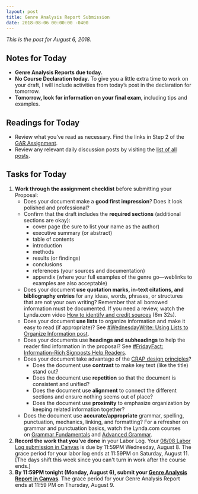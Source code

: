 ```yaml
---
layout: post
title: Genre Analysis Report Submission
date: 2018-08-06 00:00:00 -0400
---
```

<p><em>This is the post for August 6, 2018.</em></p>
<h2 id="notes">Notes for Today</h2>
<ul class="listDS">
   <li><strong>Genre Analysis Reports due today.</strong></li>
   <li><strong>No Course Declaration today.</strong> To give you a little extra time to work on your draft, I will include activities from today&rsquo;s post in the declaration for tomorrow.</li>
   <li><strong>Tomorrow, look for information on your final exam</strong>, including tips and examples.</li>
</ul>
<h2 id="readings">Readings for Today</h2>
  <ul>
  <li>Review what you’ve read as necessary. Find the links in Step 2 of the <a href="https://canvas.vt.edu/courses/70739/assignments/442795" target="_parent">GAR Assignment</a>.</li>
  <li>Review any relevant daily discussion posts by visiting the <a href="https://tracigardner.github.io/PostList/" target="_blank">list of all posts</a>.</li>
  </ul>
<h2 id="tasks">Tasks for Today</h2>
<ol class="listDS">
<li><strong>Work through the assignment checklist</strong> before submitting your Proposal:
<ul class="listDS">
<li>Does your document make a <strong>good first impression</strong>? Does it look polished and professional?</li>
<li>Confirm that the draft includes the <strong>required sections</strong> (additional sections are okay):
<ul class="null">
  <li>cover page (be sure to list your name as the author)</li>
  <li>executive summary (or abstract)</li>
  <li>table of contents</li>
  <li>introduction</li>
  <li>methods</li>
  <li>results (or findings)</li>
  <li>conclusions</li>
  <li>references (your sources and documentation)</li>
  <li>appendix (where your full examples of the genre go—weblinks to examples are also acceptable)</li>
</ul></li>
<li>Does your document <strong>use quotation marks, in-text citations, and bibliography entries</strong> for any ideas, words, phrases, or structures that are not your own writing? Remember that all borrowed information must be documented. If you need a review, watch the Lynda.com video <a href="https://www.lynda.com/Business-Skills-tutorials/How-identify-credit-sources/373553/549315-4.html?org=vt.edu" target="_blank">How to identify and credit sources</a> (6m 32s).</li>
<li>Does your document <strong>use lists</strong> to organize information and make it easy to read (if appropriate)? See <a href="https://tracigardner.github.io/UsingLists/" target="_blank">#WednesdayWrite: Using Lists to Organize Information post</a>.</li>
<li>Does your documents use <strong>headings and subheadings</strong> to help the reader find information in the proposal? See <a href="http://tracigardner.github.io//InfoRichHeadings/" target="_blank">#FridayFact: Information-Rich Signposts Help Readers</a>.</li>
<li>Does your document take advantage of the <a href="https://tracigardner.github.io/CRAPdesign/" target="_blank">CRAP design principles</a>?
<ul class="null">
<li>Does the document use <strong>contrast</strong> to make key text (like the title) stand out?</li>
<li>Does the document use <strong>repetition</strong> so that the document is consistent and unified?</li>
<li>Does the document use <strong>alignment</strong> to connect the different sections and ensure nothing seems out of place?</li>
<li>Does the document use <strong>proximity</strong> to emphasize organization by keeping related information together?</li>
</ul>
</li>
<li>Does the document use <strong>accurate/appropriate</strong> grammar, spelling, punctuation, mechanics, linking, and formatting? For a refresher on grammar and punctuation basics, watch the Lynda.com courses on <a href="https://www.lynda.com/Business-Business-Skills-tutorials/Grammar-Fundamentals/158318-2.html?org=vt.edu" target="_blank">Grammar Fundamentals</a> and <a href="https://www.lynda.com/Business-Skills-tutorials/Advanced-Grammar/373556-2.html?org=vt.edu" target="_blank">Advanced Grammar</a>.</li>
</ul>
</li>
<li><strong>Record the work that you&rsquo;ve done</strong> in your Labor Log. Your <a href="https://canvas.vt.edu/courses/70739/assignments/444294" target="_parent">08/08 Labor Log submission  in Canvas</a> is due by 11:59PM Wednesday, August 8. The grace period for your labor log ends at 11:59PM on Saturday, August 11. [The days shift this week since you can't turn in work after the course ends.]</li>
<li><strong>By 11:59PM tonight (Monday, August 6), submit your <a href="https://canvas.vt.edu/courses/70739/assignments/442795" target="_parent">Genre Analysis Report in Canvas</a></strong>. The grace period for your Genre Analysis Report ends at 11:59 PM on Thursday, August 9.</li></ol>
